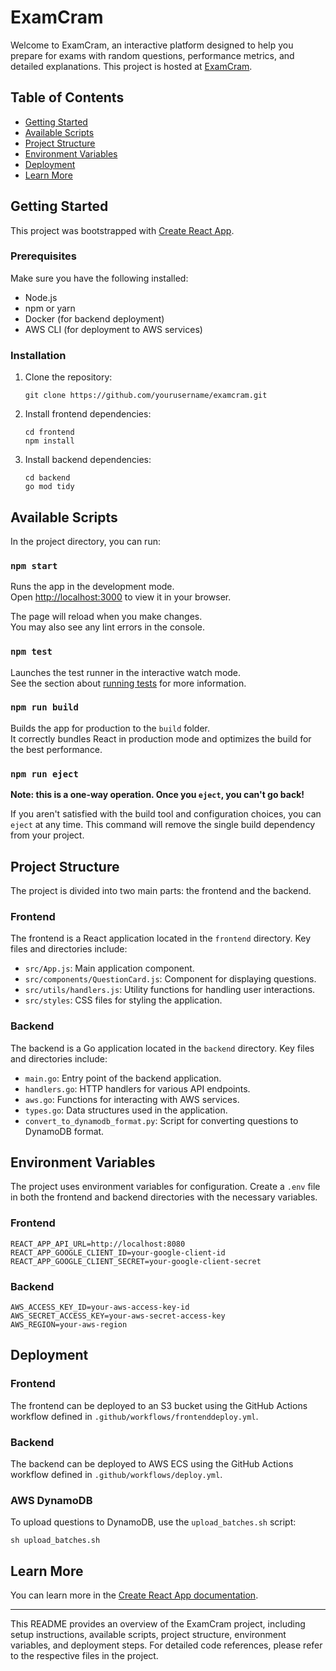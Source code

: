 # ExamCram

Welcome to ExamCram, an interactive platform designed to help you prepare for exams with random questions, performance metrics, and detailed explanations. This project is hosted at [ExamCram](https://examcram.youngmohney.com).

## Table of Contents
- [Getting Started](#getting-started)
- [Available Scripts](#available-scripts)
- [Project Structure](#project-structure)
- [Environment Variables](#environment-variables)
- [Deployment](#deployment)
- [Learn More](#learn-more)

## Getting Started

This project was bootstrapped with [Create React App](https://github.com/facebook/create-react-app).

### Prerequisites

Make sure you have the following installed:
- Node.js
- npm or yarn
- Docker (for backend deployment)
- AWS CLI (for deployment to AWS services)

### Installation

1. Clone the repository:
   ```
   git clone https://github.com/yourusername/examcram.git
   ```

2. Install frontend dependencies:
   ```
   cd frontend
   npm install
   ```

3. Install backend dependencies:
   ```
   cd backend
   go mod tidy
   ```

## Available Scripts

In the project directory, you can run:

### `npm start`

Runs the app in the development mode.\
Open [http://localhost:3000](http://localhost:3000) to view it in your browser.

The page will reload when you make changes.\
You may also see any lint errors in the console.

### `npm test`

Launches the test runner in the interactive watch mode.\
See the section about [running tests](https://facebook.github.io/create-react-app/docs/running-tests) for more information.

### `npm run build`

Builds the app for production to the `build` folder.\
It correctly bundles React in production mode and optimizes the build for the best performance.

### `npm run eject`

**Note: this is a one-way operation. Once you `eject`, you can't go back!**

If you aren't satisfied with the build tool and configuration choices, you can `eject` at any time. This command will remove the single build dependency from your project.

## Project Structure

The project is divided into two main parts: the frontend and the backend.

### Frontend

The frontend is a React application located in the `frontend` directory. Key files and directories include:

- `src/App.js`: Main application component.
- `src/components/QuestionCard.js`: Component for displaying questions.
- `src/utils/handlers.js`: Utility functions for handling user interactions.
- `src/styles`: CSS files for styling the application.

### Backend

The backend is a Go application located in the `backend` directory. Key files and directories include:

- `main.go`: Entry point of the backend application.
- `handlers.go`: HTTP handlers for various API endpoints.
- `aws.go`: Functions for interacting with AWS services.
- `types.go`: Data structures used in the application.
- `convert_to_dynamodb_format.py`: Script for converting questions to DynamoDB format.

## Environment Variables

The project uses environment variables for configuration. Create a `.env` file in both the frontend and backend directories with the necessary variables.

### Frontend

```
REACT_APP_API_URL=http://localhost:8080
REACT_APP_GOOGLE_CLIENT_ID=your-google-client-id
REACT_APP_GOOGLE_CLIENT_SECRET=your-google-client-secret
```

### Backend

```
AWS_ACCESS_KEY_ID=your-aws-access-key-id
AWS_SECRET_ACCESS_KEY=your-aws-secret-access-key
AWS_REGION=your-aws-region
```

## Deployment

### Frontend

The frontend can be deployed to an S3 bucket using the GitHub Actions workflow defined in `.github/workflows/frontenddeploy.yml`.

### Backend

The backend can be deployed to AWS ECS using the GitHub Actions workflow defined in `.github/workflows/deploy.yml`.

### AWS DynamoDB

To upload questions to DynamoDB, use the `upload_batches.sh` script:

```
sh upload_batches.sh
```

## Learn More

You can learn more in the [Create React App documentation](https://facebook.github.io/create-react-app/docs/getting-started).

---
This README provides an overview of the ExamCram project, including setup instructions, available scripts, project structure, environment variables, and deployment steps. For detailed code references, please refer to the respective files in the project.